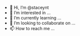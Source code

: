 - 👋 Hi, I’m @staceynt
- 👀 I’m interested in ...
- 🌱 I’m currently learning ...
- 💞️ I’m looking to collaborate on ...
- 📫 How to reach me ...

<!---
staceynt/staceynt is a ✨ special ✨ repository because its `README.md` (this file) appears on your GitHub profile.
You can click the Preview link to take a look at your changes.
--->
